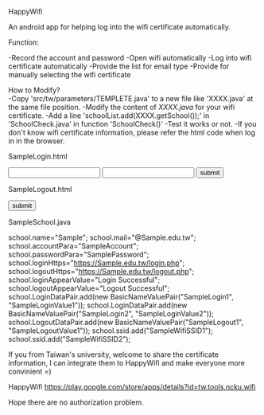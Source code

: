 HappyWifi

An android app for helping log into the wifi certificate automatically.
 
Function:

-Record the account and password
-Open wifi automatically
-Log into wifi certificate automatically
-Provide the list for email type
-Provide for manually selecting the wifi certificate


How to Modify?  
-Copy 'src/tw/parameters/TEMPLETE.java' to a new file like 'XXXX.java' at the same file position.
-Modify the content of *XXXX.java* for your wifi certificate.
-Add a line 'schoolList.add(XXXX.getSchool());' in 'SchoolCheck.java' in function 'SchoolCheck()'
-Test it works or not.
-If you don't know wifi certificate information, please refer the html code when log in in the browser.

SampleLogin.html
<form action="https://Sample.edu.tw/login.php">
   <input type="text" name="SampleAccount">
   <input type="password" name="SamplePassword">
   <input type="hidden" name="SampleLogin1" value="SampleLoginValue1">
   <input type="hidden" name="SampleLogin2" value="SampleLoginValue2">
   <input type="submit" value="submit">
</form>

SampleLogout.html
<form action="https://Sample.edu.tw/logout.php">
   <input type="hidden" name="SampleLogout1" value="SampleLogoutValue1">
   <input type="submit" value="submit">
</form>


SampleSchool.java

   school.name="Sample";
   school.mail="@Sample.edu.tw";
   school.accountPara="SampleAccount";
   school.passwordPara="SamplePassword";
   school.loginHttps="https://Sample.edu.tw/login.php";
   school.logoutHttps="https://Sample.edu.tw/logout.php";
   school.loginAppearValue="Login Successful";
   school.logoutAppearValue="Logout Successful";
   school.LoginDataPair.add(new BasicNameValuePair("SampleLogin1", "SampleLoginValue1"));
   school.LoginDataPair.add(new BasicNameValuePair("SampleLogin2", "SampleLoginValue2"));
   school.LogoutDataPair.add(new BasicNameValuePair("SampleLogout1", "SampleLogoutValue1"));
   school.ssid.add("SampleWifiSSID1");
   school.ssid.add("SampleWifiSSID2");

If you from Taiwan's university,
welcome to share the certificate information, I can integrate them to HappyWifi and make everyone more convinient =)

HappyWifi
https://play.google.com/store/apps/details?id=tw.tools.ncku.wifi


Hope there are no authorization problem.
